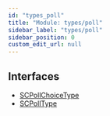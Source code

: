 ```yaml
---
id: "types_poll"
title: "Module: types/poll"
sidebar_label: "types/poll"
sidebar_position: 0
custom_edit_url: null
---
```


## Interfaces

- [SCPollChoiceType](../interfaces/types_poll.SCPollChoiceType)
- [SCPollType](../interfaces/types_poll.SCPollType)
